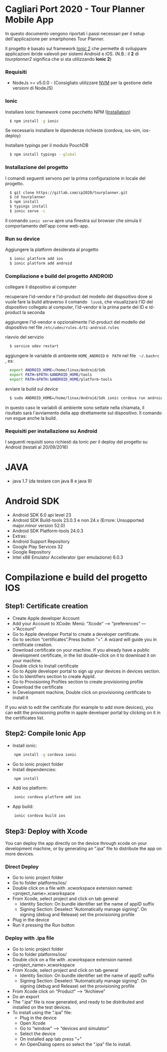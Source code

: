 # Cagliari Port 2020 - Tour Planner Mobile App #

In questo documento vengono riportati i passi necessari per il setup dell'applicazione per smartphones Tour Planner.

Il progetto è basato sul framework [Ionic 2](http://ionicframework.com/docs/v2/) che permette di sviluppare applicazioni ibride valevoli per sistemi Android e iOS.
(N.B.: il **2** di _tourplanner2_ significa che si sta utilizzando **Ionic 2**)

### Requisiti ###
* NodeJs >= v5.0.0 - (Consigliato utilizzare [NVM](https://github.com/creationix/nvm) per la gestione delle versioni di NodeJS)


### Ionic ###

Installare Ionic framework come pacchetto NPM ([Installation](http://ionicframework.com/docs/v2/getting-started/installation/))
```sh
  $ npm install -g ionic
```
Se necessario installare le dipendenze richieste (cordova, ios-sim, ios-deploy)

Installare typings per il modulo PouchDB
```sh
  $ npm install typings --global
```

### Installazione del progetto ###

I comandi seguenti servono per la prima configurazione in locale del progetto.
```sh
  $ git clone https://gitlab.com/cp2020/tourplanner.git
  $ cd tourplanner
  $ npm install
  $ typings install
  $ ionic serve -c
```
Il comando ` ionic serve ` apre una finestra sul browser che simula il comportamento dell'app come web-app.

### Run su device ###


Aggiungere la platform desiderata al progetto
```sh
  $ ionic platform add ios
  $ ionic platform add android
```

### Compilazione e build del progetto ANDROID ###

collegare il dispositivo al computer


recuperare l'id-vendor e l'id-product del modello del dispsoitivo dove si vuole fare la build attraverso il comando ` lsusb`, che visualizzarà l'ID del dispositivo collegato al computer, l'id-vendor è la prima parte del ID e id-product la seconda

aggiungere l'id-vendor e opzionalmente l'id-product  del modello del dispositivo nel file ` /etc/udev/rules.d/51-android.rules `

riavvio del servizio

```sh
  $ service udev restart
```

aggiungere le variabile di ambiente ` HOME_ANDROID ` e ` PATH`  nel file ` ~/.bashrc` , es:

```sh
  export ANDROID_HOME=/home/linux/Android/Sdk
  export PATH=$PATH:$ANDROID_HOME/tools
  export PATH=$PATH:$ANDROID_HOME/platform-tools
```





avviare la build sul device

```sh
  $ sudo ANDROID_HOME=/home/linux/Android/Sdk ionic cordova run android --device
```

in questo caso le variabili di ambiente sono settate nella chiamata, il risultato sarà l'avviamento della app direttamente sul dispositivo. Il comando run esgue anche la build.


### Requisiti per installazione su Android ###
I seguenti requisiti sono richiesti da Ionic per il deploy del progetto su Android (testati al 20/09/2016)


# JAVA
* java 1.7 (da testare con java 8 e java 9)

# Android SDK
* Android SDK 6.0 api level 23
* Android SDK Build-tools 23.0.3 e non 24.x (Errore: Unsupported major.minor version 52.0)
* Android SDK Platform-tools 24.0.3
* Extras:
 * Android Support Repository
 * Google Play Services 32
 * Google Repository 
 * Intel x86 Emulator Accellerator (per emulazione) 6.0.3

# Compilazione e build del progetto IOS #

## Step1: Certificate creation
* Create Apple developer Account
* Add your Account to XCode: Menù: “Xcode” —> “preferences” —>”Account”
* Go to Apple developer Portal to create a developer certificate.
* Go to section “certificates”.Press button “+”. A wizard will guide you in certificate creation.
* Download certificate on your machine. If you already have a public development certificate, in the list double-click on it to download it on your machine.
* Double click to Install certificate
* Go to Apple developer portal to sign up your devices in devices section.
* Go to Identifiers section to create AppId. 
* Go to Provisioning Profiles section to create provisioning profile
* Download the certificate
* In Development machine, Double click on provisioning certificate to install it
  
If you wish to edit the certificate (for example to add more devices), you can edit the provisioning profile in apple developer portal by clicking on it in the certificates list.


## Step2: Compile Ionic App
* Install ionic: 
```sh 
    npm install -g cordova ionic
```
* Go to ionic project folder
* Install dependencies: 
```sh
    npm install
```
* Add ios platform: 
```sh
    ionic cordova platform add ios
```
* App build:
```sh
    ionic cordova build ios
```
 

## Step3: Deploy with Xcode
You can deploy the app directly on the device through xcode on your development machine, or by generating an “.ipa” file to distribute the app on more devices.

### Direct Deploy
* Go to ionic project folder
* Go to folder platforms/ios/
* Double click on a file with .xcworkspace extension named: <project_name>.xcworkspace
* From Xcode, select project and click on tab general
    * Identity Section: On bundle identifier set the name of appID suffix
    * Signing Section: Deselect “Automatically manage signing”. On signing (debug and Release) set the provisioning profile
* Plug in the device
* Run it pressing the Run button
 

### Deploy with .ipa file
* Go to ionic project folder
* Go to folder  platforms/ios/
* Double click on a file with .xcworkspace extension named: <project_name>.xcworkspace
* From Xcode, select project and click on tab general
    * Identity Section: On bundle identifier set the name of appID suffix
    * Signing Section: Deselect “Automatically manage signing”. On signing (debug and Release) set the provisioning profile
* From Xcode click on “Product” —>  “Archieve”
* Do an export 
* The “.ipa” file is now generated, and ready to be distributed and installed on the test devices.
* To install using the “.ipa” file:
    * Plug in the device
    * Open Xcode
    * Go to “window” —> “devices and simulator”
    * Select the device
    * On installed app tab press “+”
    * An OpenDialog opens so select the “.ipa” file to install.



